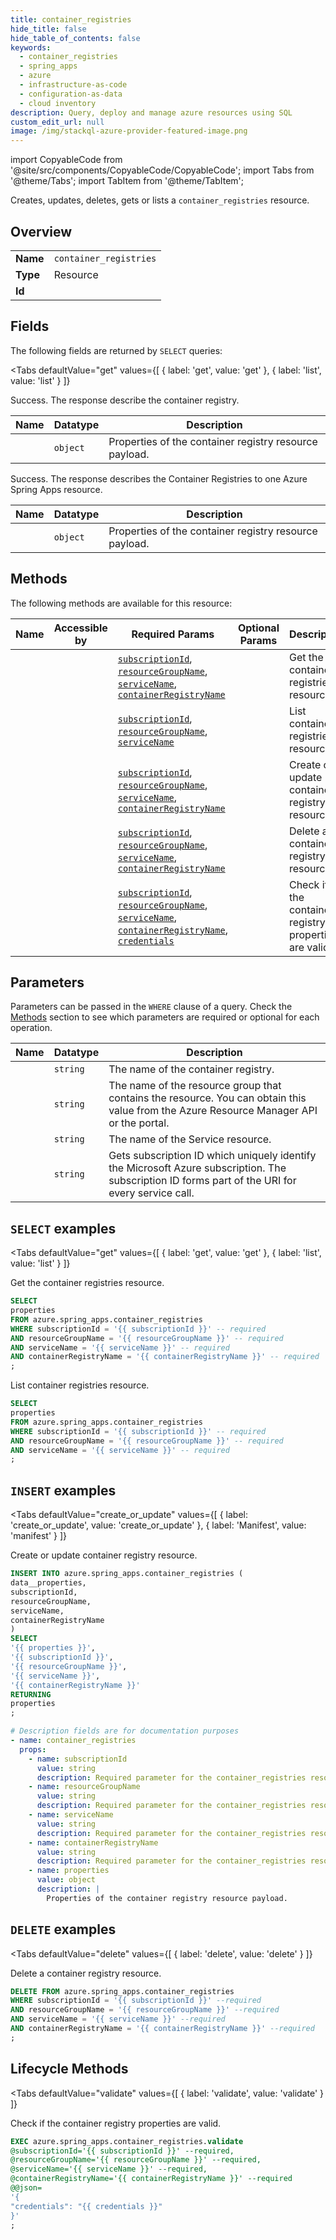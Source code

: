 ```yaml
--- 
title: container_registries
hide_title: false
hide_table_of_contents: false
keywords:
  - container_registries
  - spring_apps
  - azure
  - infrastructure-as-code
  - configuration-as-data
  - cloud inventory
description: Query, deploy and manage azure resources using SQL
custom_edit_url: null
image: /img/stackql-azure-provider-featured-image.png
---
```


import CopyableCode from '@site/src/components/CopyableCode/CopyableCode';
import Tabs from '@theme/Tabs';
import TabItem from '@theme/TabItem';

Creates, updates, deletes, gets or lists a <code>container_registries</code> resource.

## Overview
<table><tbody>
<tr><td><b>Name</b></td><td><code>container_registries</code></td></tr>
<tr><td><b>Type</b></td><td>Resource</td></tr>
<tr><td><b>Id</b></td><td><CopyableCode code="azure.spring_apps.container_registries" /></td></tr>
</tbody></table>

## Fields

The following fields are returned by `SELECT` queries:

<Tabs
    defaultValue="get"
    values={[
        { label: 'get', value: 'get' },
        { label: 'list', value: 'list' }
    ]}
>
<TabItem value="get">

Success. The response describe the container registry.

<table>
<thead>
    <tr>
    <th>Name</th>
    <th>Datatype</th>
    <th>Description</th>
    </tr>
</thead>
<tbody>
<tr>
    <td><CopyableCode code="properties" /></td>
    <td><code>object</code></td>
    <td>Properties of the container registry resource payload.</td>
</tr>
</tbody>
</table>
</TabItem>
<TabItem value="list">

Success. The response describes the Container Registries to one Azure Spring Apps resource.

<table>
<thead>
    <tr>
    <th>Name</th>
    <th>Datatype</th>
    <th>Description</th>
    </tr>
</thead>
<tbody>
<tr>
    <td><CopyableCode code="properties" /></td>
    <td><code>object</code></td>
    <td>Properties of the container registry resource payload.</td>
</tr>
</tbody>
</table>
</TabItem>
</Tabs>

## Methods

The following methods are available for this resource:

<table>
<thead>
    <tr>
    <th>Name</th>
    <th>Accessible by</th>
    <th>Required Params</th>
    <th>Optional Params</th>
    <th>Description</th>
    </tr>
</thead>
<tbody>
<tr>
    <td><a href="#get"><CopyableCode code="get" /></a></td>
    <td><CopyableCode code="select" /></td>
    <td><a href="#parameter-subscriptionId"><code>subscriptionId</code></a>, <a href="#parameter-resourceGroupName"><code>resourceGroupName</code></a>, <a href="#parameter-serviceName"><code>serviceName</code></a>, <a href="#parameter-containerRegistryName"><code>containerRegistryName</code></a></td>
    <td></td>
    <td>Get the container registries resource.</td>
</tr>
<tr>
    <td><a href="#list"><CopyableCode code="list" /></a></td>
    <td><CopyableCode code="select" /></td>
    <td><a href="#parameter-subscriptionId"><code>subscriptionId</code></a>, <a href="#parameter-resourceGroupName"><code>resourceGroupName</code></a>, <a href="#parameter-serviceName"><code>serviceName</code></a></td>
    <td></td>
    <td>List container registries resource.</td>
</tr>
<tr>
    <td><a href="#create_or_update"><CopyableCode code="create_or_update" /></a></td>
    <td><CopyableCode code="insert" /></td>
    <td><a href="#parameter-subscriptionId"><code>subscriptionId</code></a>, <a href="#parameter-resourceGroupName"><code>resourceGroupName</code></a>, <a href="#parameter-serviceName"><code>serviceName</code></a>, <a href="#parameter-containerRegistryName"><code>containerRegistryName</code></a></td>
    <td></td>
    <td>Create or update container registry resource.</td>
</tr>
<tr>
    <td><a href="#delete"><CopyableCode code="delete" /></a></td>
    <td><CopyableCode code="delete" /></td>
    <td><a href="#parameter-subscriptionId"><code>subscriptionId</code></a>, <a href="#parameter-resourceGroupName"><code>resourceGroupName</code></a>, <a href="#parameter-serviceName"><code>serviceName</code></a>, <a href="#parameter-containerRegistryName"><code>containerRegistryName</code></a></td>
    <td></td>
    <td>Delete a container registry resource.</td>
</tr>
<tr>
    <td><a href="#validate"><CopyableCode code="validate" /></a></td>
    <td><CopyableCode code="exec" /></td>
    <td><a href="#parameter-subscriptionId"><code>subscriptionId</code></a>, <a href="#parameter-resourceGroupName"><code>resourceGroupName</code></a>, <a href="#parameter-serviceName"><code>serviceName</code></a>, <a href="#parameter-containerRegistryName"><code>containerRegistryName</code></a>, <a href="#parameter-credentials"><code>credentials</code></a></td>
    <td></td>
    <td>Check if the container registry properties are valid.</td>
</tr>
</tbody>
</table>

## Parameters

Parameters can be passed in the `WHERE` clause of a query. Check the [Methods](#methods) section to see which parameters are required or optional for each operation.

<table>
<thead>
    <tr>
    <th>Name</th>
    <th>Datatype</th>
    <th>Description</th>
    </tr>
</thead>
<tbody>
<tr id="parameter-containerRegistryName">
    <td><CopyableCode code="containerRegistryName" /></td>
    <td><code>string</code></td>
    <td>The name of the container registry.</td>
</tr>
<tr id="parameter-resourceGroupName">
    <td><CopyableCode code="resourceGroupName" /></td>
    <td><code>string</code></td>
    <td>The name of the resource group that contains the resource. You can obtain this value from the Azure Resource Manager API or the portal.</td>
</tr>
<tr id="parameter-serviceName">
    <td><CopyableCode code="serviceName" /></td>
    <td><code>string</code></td>
    <td>The name of the Service resource.</td>
</tr>
<tr id="parameter-subscriptionId">
    <td><CopyableCode code="subscriptionId" /></td>
    <td><code>string</code></td>
    <td>Gets subscription ID which uniquely identify the Microsoft Azure subscription. The subscription ID forms part of the URI for every service call.</td>
</tr>
</tbody>
</table>

## `SELECT` examples

<Tabs
    defaultValue="get"
    values={[
        { label: 'get', value: 'get' },
        { label: 'list', value: 'list' }
    ]}
>
<TabItem value="get">

Get the container registries resource.

```sql
SELECT
properties
FROM azure.spring_apps.container_registries
WHERE subscriptionId = '{{ subscriptionId }}' -- required
AND resourceGroupName = '{{ resourceGroupName }}' -- required
AND serviceName = '{{ serviceName }}' -- required
AND containerRegistryName = '{{ containerRegistryName }}' -- required
;
```
</TabItem>
<TabItem value="list">

List container registries resource.

```sql
SELECT
properties
FROM azure.spring_apps.container_registries
WHERE subscriptionId = '{{ subscriptionId }}' -- required
AND resourceGroupName = '{{ resourceGroupName }}' -- required
AND serviceName = '{{ serviceName }}' -- required
;
```
</TabItem>
</Tabs>


## `INSERT` examples

<Tabs
    defaultValue="create_or_update"
    values={[
        { label: 'create_or_update', value: 'create_or_update' },
        { label: 'Manifest', value: 'manifest' }
    ]}
>
<TabItem value="create_or_update">

Create or update container registry resource.

```sql
INSERT INTO azure.spring_apps.container_registries (
data__properties,
subscriptionId,
resourceGroupName,
serviceName,
containerRegistryName
)
SELECT 
'{{ properties }}',
'{{ subscriptionId }}',
'{{ resourceGroupName }}',
'{{ serviceName }}',
'{{ containerRegistryName }}'
RETURNING
properties
;
```
</TabItem>
<TabItem value="manifest">

```yaml
# Description fields are for documentation purposes
- name: container_registries
  props:
    - name: subscriptionId
      value: string
      description: Required parameter for the container_registries resource.
    - name: resourceGroupName
      value: string
      description: Required parameter for the container_registries resource.
    - name: serviceName
      value: string
      description: Required parameter for the container_registries resource.
    - name: containerRegistryName
      value: string
      description: Required parameter for the container_registries resource.
    - name: properties
      value: object
      description: |
        Properties of the container registry resource payload.
```
</TabItem>
</Tabs>


## `DELETE` examples

<Tabs
    defaultValue="delete"
    values={[
        { label: 'delete', value: 'delete' }
    ]}
>
<TabItem value="delete">

Delete a container registry resource.

```sql
DELETE FROM azure.spring_apps.container_registries
WHERE subscriptionId = '{{ subscriptionId }}' --required
AND resourceGroupName = '{{ resourceGroupName }}' --required
AND serviceName = '{{ serviceName }}' --required
AND containerRegistryName = '{{ containerRegistryName }}' --required
;
```
</TabItem>
</Tabs>


## Lifecycle Methods

<Tabs
    defaultValue="validate"
    values={[
        { label: 'validate', value: 'validate' }
    ]}
>
<TabItem value="validate">

Check if the container registry properties are valid.

```sql
EXEC azure.spring_apps.container_registries.validate 
@subscriptionId='{{ subscriptionId }}' --required, 
@resourceGroupName='{{ resourceGroupName }}' --required, 
@serviceName='{{ serviceName }}' --required, 
@containerRegistryName='{{ containerRegistryName }}' --required 
@@json=
'{
"credentials": "{{ credentials }}"
}'
;
```
</TabItem>
</Tabs>
